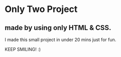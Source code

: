 # Only Two Project

## made by using only HTML & CSS.

I made this small project in under 20 mins just for fun.

KEEP SMILING! :)
